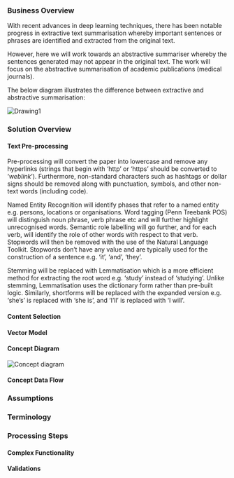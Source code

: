 ### Business Overview

With recent advances in deep learning techniques, there has been notable progress in extractive text summarisation whereby important sentences or phrases are identified and extracted from the original text. 

However, here we will work towards an abstractive summariser whereby the sentences generated may not appear in the original text.  The work will focus on the abstractive summarisation of academic publications (medical journals).

The below diagram illustrates the difference between extractive and abstractive summarisation:

![Drawing1](https://user-images.githubusercontent.com/45914355/84553626-81603480-ad0c-11ea-9b56-ca8f303afe2c.jpg)

### Solution Overview

#### Text Pre-processing

Pre-processing will convert the paper into lowercase and remove any hyperlinks (strings that begin with ‘http’ or ‘https’ should be converted to ‘_weblink_’).  Furthermore, non-standard characters such as hashtags or dollar signs should be removed along with punctuation, symbols, and other non-text words (including code).

Named Entity Recognition will identify phases that refer to a named entity e.g. persons, locations or organisations.   Word tagging (Penn Treebank POS) will distinguish noun phrase, verb phrase etc and will further highlight unrecognised words.  Semantic role labelling will go further, and for each verb, will identify the role of other words with respect to that verb.  
Stopwords will then be removed with the use of the Natural Language Toolkit.  Stopwords don’t have any value and are typically used for the construction of a sentence e.g. ‘it’, ‘and’, ‘they’.

Stemming will be replaced with Lemmatisation which is a more efficient method for extracting the root word e.g. ‘study’ instead of ‘studying’.  Unlike stemming, Lemmatisation uses the dictionary form rather than pre-built logic.  Similarly, shortforms will be replaced with the expanded version e.g. ‘she’s’ is replaced with ‘she is’, and ‘I’ll’ is replaced with ‘I will’.

#### Content Selection

#### Vector Model


#### Concept Diagram

![Concept diagram](https://user-images.githubusercontent.com/45914355/84553133-17935b00-ad0b-11ea-8ce2-e1b04529272b.jpg)

#### Concept Data Flow

### Assumptions

### Terminology

### Processing Steps

#### Complex Functionality

#### Validations
